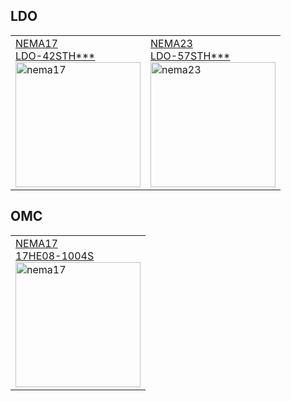 ## LDO

<table>
<tr>
<td><a href="https://ldomotors.com/uploads/product_attachment/path/6/LDO-42STH_Info_Sheet.pdf">NEMA17 </br> LDO-42STH***</br><img src="https://ldomotors.com/uploads/product/thumbnail/55/thumb.jpg" alt="nema17" style="width:200px;"/></a></br></td>
<td><a href="https://ldomotors.com/uploads/product_attachment/path/8/LDO-57STH_Info_Sheet.pdf">NEMA23 </br> LDO-57STH***</br><img src="https://ldomotors.com/uploads/product/thumbnail/10/thumb.jpg" alt="nema23" style="width:200px;"/></a></br></td>
</tr>
</table> 

## OMC

<table>
<tr>
<td><a href="https://www.omc-stepperonline.com/index.php?route=product/product/get_file&file=2726/17HE08-1004S.pdf">NEMA17 </br>17HE08-1004S</br><img src="https://www.omc-stepperonline.com/image/cache/catalog/image/catalog/stepper-motor/8/E-Series-Nema-17-Bipolar-1-8deg-17Ncm-24-07oz-in-1A-42x42x23mm-4-Wires-500x500.jpg" alt="nema17" style="width:200px;"/></a></br></td>
</tr>
</table> 
